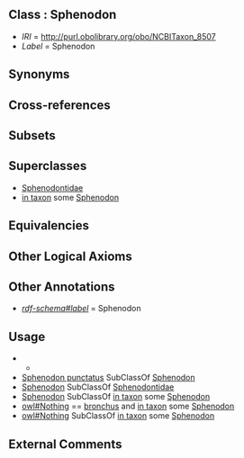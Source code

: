 
## Class : Sphenodon

 * *IRI* = http://purl.obolibrary.org/obo/NCBITaxon_8507
 * *Label* = Sphenodon

## Synonyms


## Cross-references


## Subsets


## Superclasses

 * [Sphenodontidae](../../NCBITaxon/06/NCBITaxon_8506.md)
 * [in taxon](../../RO/62/RO_0002162.md) some [Sphenodon](../../NCBITaxon/07/NCBITaxon_8507.md)

## Equivalencies


## Other Logical Axioms


## Other Annotations

 * *[rdf-schema#label](../../el/rdf-schema#label.md)* = Sphenodon

## Usage

 * -
 * [Sphenodon punctatus](../../NCBITaxon/08/NCBITaxon_8508.md) SubClassOf [Sphenodon](../../NCBITaxon/07/NCBITaxon_8507.md)
 * [Sphenodon](../../NCBITaxon/07/NCBITaxon_8507.md) SubClassOf [Sphenodontidae](../../NCBITaxon/06/NCBITaxon_8506.md)
 * [Sphenodon](../../NCBITaxon/07/NCBITaxon_8507.md) SubClassOf [in taxon](../../RO/62/RO_0002162.md) some [Sphenodon](../../NCBITaxon/07/NCBITaxon_8507.md)
 * [owl#Nothing](../../ng/owl#Nothing.md) == [bronchus](../../UBERON/85/UBERON_0002185.md) and [in taxon](../../RO/62/RO_0002162.md) some [Sphenodon](../../NCBITaxon/07/NCBITaxon_8507.md)
 * [owl#Nothing](../../ng/owl#Nothing.md) SubClassOf [in taxon](../../RO/62/RO_0002162.md) some [Sphenodon](../../NCBITaxon/07/NCBITaxon_8507.md)

## External Comments

